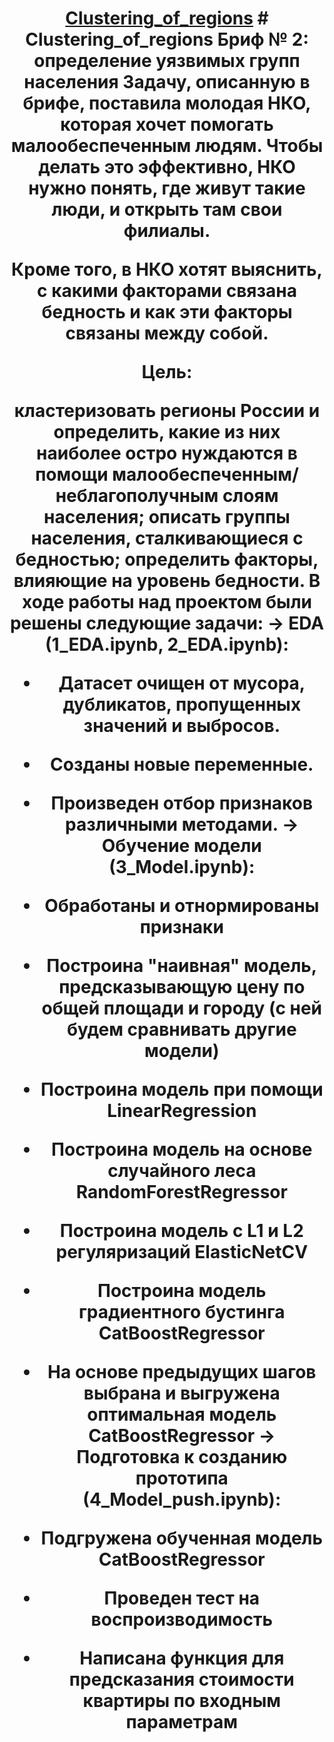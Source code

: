 <h1 align="center"> <a href="https://daniilshat.ru/" target="_blank">Clustering_of_regions</a> # Clustering_of_regions
Бриф № 2: определение уязвимых групп населения
Задачу, описанную в брифе, поставила молодая НКО, которая хочет помогать малообеспеченным людям. Чтобы делать это эффективно, НКО нужно понять, где живут такие люди, и открыть там свои филиалы.

Кроме того, в НКО хотят выяснить, с какими факторами связана бедность и как эти факторы связаны между собой.

Цель:

кластеризовать регионы России и определить, какие из них наиболее остро нуждаются в помощи малообеспеченным/неблагополучным слоям населения;
описать группы населения, сталкивающиеся с бедностью;
определить факторы, влияющие на уровень бедности.
В ходе работы над проектом были решены следующие задачи:
→ EDA (1_EDA.ipynb, 2_EDA.ipynb):

* Датасет очищен от мусора, дубликатов, пропущенных значений и выбросов.
* Созданы новые переменные.
* Произведен отбор признаков различными методами.
→ Обучение модели (3_Model.ipynb):

* Обработаны и отнормированы признаки
* Построина "наивная" модель, предсказывающую цену по общей площади и городу (с ней будем сравнивать другие модели)
* Построина модель при помощи LinearRegression
* Построина модель на основе случайного леса RandomForestRegressor
* Построина модель с L1 и L2 регуляризаций ElasticNetCV
* Построина модель градиентного бустинга CatBoostRegressor
* На основе предыдущих шагов выбрана и выгружена оптимальная модель CatBoostRegressor
→ Подготовка к созданию прототипа (4_Model_push.ipynb):

* Подгружена обученная модель CatBoostRegressor
* Проведен тест на воспроизводимость
* Написана функция для предсказания стоимости квартиры по входным параметрам
